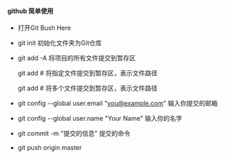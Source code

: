 #### github 简单使用 

- 打开Git Bush Here

- git init 初始化文件夹为Git仓库

- git add -A    将项目的所有文件提交到暂存区

  git add <file>  # 将指定文件提交到暂存区，<file>表示文件路径

  git add <file> <file> <file>  # 将多个文件提交到暂存区，<file>表示文件路径

- git config --global user.email "you@example.com"   输入你提交的邮箱

- git config --global user.name "Your Name"    输入你的名字

- git commit -m "提交的信息"   提交的命令

- git push origin master

​	